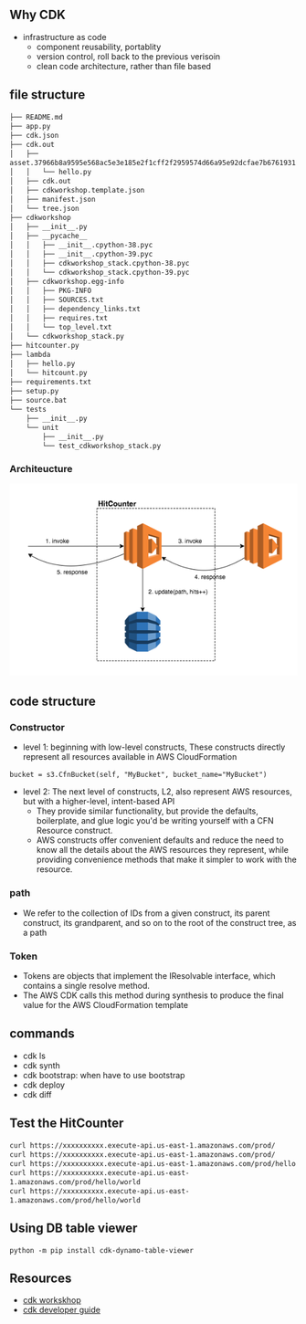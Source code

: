 

## Why CDK
* infrastructure as code
  * component reusability, portablity
  * version control, roll back to the previous verisoin
  * clean code architecture, rather than file based

## file structure
```shell
├── README.md
├── app.py
├── cdk.json
├── cdk.out
│   ├── asset.37966b8a9595e568ac5e3e185e2f1cff2f2959574d66a95e92dcfae7b6761931
│   │   └── hello.py
│   ├── cdk.out
│   ├── cdkworkshop.template.json
│   ├── manifest.json
│   └── tree.json
├── cdkworkshop
│   ├── __init__.py
│   ├── __pycache__
│   │   ├── __init__.cpython-38.pyc
│   │   ├── __init__.cpython-39.pyc
│   │   ├── cdkworkshop_stack.cpython-38.pyc
│   │   └── cdkworkshop_stack.cpython-39.pyc
│   ├── cdkworkshop.egg-info
│   │   ├── PKG-INFO
│   │   ├── SOURCES.txt
│   │   ├── dependency_links.txt
│   │   ├── requires.txt
│   │   └── top_level.txt
│   └── cdkworkshop_stack.py
├── hitcounter.py
├── lambda
│   ├── hello.py
│   └── hitcount.py
├── requirements.txt
├── setup.py
├── source.bat
└── tests
    ├── __init__.py
    └── unit
        ├── __init__.py
        └── test_cdkworkshop_stack.py

```
### Architeucture
![](image/aws_graph.png)

## code structure
### Constructor
* level 1: beginning with low-level constructs, These constructs directly represent all resources available in AWS CloudFormation
```pytyhon
bucket = s3.CfnBucket(self, "MyBucket", bucket_name="MyBucket")
```
* level 2: The next level of constructs, L2, also represent AWS resources, but with a higher-level, intent-based API
  * They provide similar functionality, but provide the defaults, boilerplate, and glue logic you'd be writing yourself with a CFN Resource construct.
  * AWS constructs offer convenient defaults and reduce the need to know all the details about the AWS resources they represent, while providing convenience methods that make it simpler to work with the resource.

### path
*  We refer to the collection of IDs from a given construct, its parent construct, its grandparent, and so on to the root of the construct tree, as a path

### Token
* Tokens are objects that implement the IResolvable interface, which contains a single resolve method.
* The AWS CDK calls this method during synthesis to produce the final value for the AWS CloudFormation template

## commands
* cdk ls
* cdk synth
* cdk bootstrap: when have to use bootstrap
* cdk deploy
* cdk diff


## Test the HitCounter
```shell
curl https://xxxxxxxxxx.execute-api.us-east-1.amazonaws.com/prod/
curl https://xxxxxxxxxx.execute-api.us-east-1.amazonaws.com/prod/
curl https://xxxxxxxxxx.execute-api.us-east-1.amazonaws.com/prod/hello
curl https://xxxxxxxxxx.execute-api.us-east-1.amazonaws.com/prod/hello/world
curl https://xxxxxxxxxx.execute-api.us-east-1.amazonaws.com/prod/hello/world
```

## Using DB table viewer
```shell
python -m pip install cdk-dynamo-table-viewer  
```

## Resources
* [cdk workskhop](https://cdkworkshop.com/)
* [cdk developer guide](https://docs.aws.amazon.com/cdk/latest/guide/home.html)

